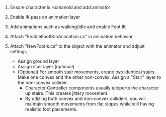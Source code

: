 1. Ensure character is Humanoid and add animator

2. Enable IK pass on animation layer

3. Add animations such as walking/idle and enable Foot IK

4. Attach "EnableFootIKInAnimation.cs" in animation behavior

5. Attach "NewFootIk.cs" to the object with the animator and adjust settings
   - Assign ground layer
   - Assign stair layer (optional)
   - (Optional) For smooth stair movements, create two identical stairs. Make one convex and the other non-convex. Assign a "Stair" layer to the non-convex collider.
     -  Character Controller components usually teleports the character up stairs. This creates jittery movement.
     -  By utlizing both convex and non-convex colliders, you will maintain smooth movements from flat slopes while still having realistic foot placements.

   
